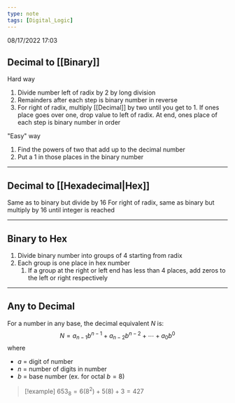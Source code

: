 ```yaml
---
type: note
tags: [Digital_Logic]
---
```

08/17/2022 17:03

  

## Decimal to [[Binary]]
Hard way
1. Divide number left of radix by 2 by long division
2. Remainders after each step is binary number in reverse
3. For right of radix, multiply [[Decimal]] by two until you get to 1. If ones place goes over one, drop value to left of radix. At end, ones place of each step is binary number in order

"Easy" way
1. Find the powers of two that add up to the decimal number
2. Put a 1 in those places in the binary number


---

## Decimal to [[Hexadecimal|Hex]]
Same as to binary but divide by 16
For right of radix, same as binary but multiply by 16 until integer is reached

---

## Binary to Hex
1. Divide binary number into groups of 4 starting from radix
2. Each group is one place in hex number
	1. If a group at the right or left end has less than 4 places, add zeros to the left or right respectively

---

## Any to Decimal
For a number in any base, the decimal equivalent $N$ is:
$$
N=a_{n-1}b^{n-1}+a_{n-2}b^{n-2}+\cdots+a_0b^0
$$
where
- $a$ = digit of number
- $n$ = number of digits in number
- $b$ = base number (ex. for octal  $b=8$)

>[!example]
>$653_8=6(8^2)+5(8)+3=427$